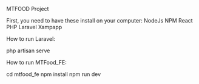 MTFOOD Project

First, you need to have these install on your computer:
NodeJs
NPM
React 
PHP
Laravel
Xampapp

How to run Laravel:

php artisan serve


How to run MTFood_FE:

cd mtfood_fe
npm install
npm run dev


